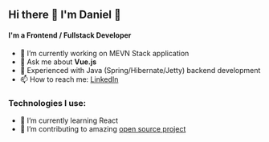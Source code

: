 ## Hi there 👋 I'm Daniel 🚀

#### I'm a Frontend / Fullstack Developer
- 🦄 I’m currently working on MEVN Stack application
- 💬 Ask me about <b>Vue.js</b>
- 🍃 Experienced with Java (Spring/Hibernate/Jetty) backend development
- 📫 How to reach me: [LinkedIn](www.linkedin.com/in/daniel-giat)

### Technologies I use:
- 🌱 I’m currently learning React
- 👯 I’m contributing to amazing [open source project](https://github.com/mini-services)

